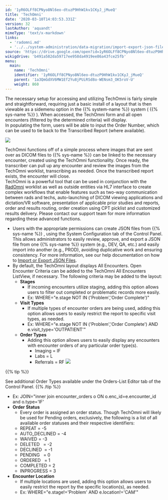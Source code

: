 ```yaml
---
id: '1yR6OLFf8CPNyo8Nl6eo-dtuzP9HhW1kv1CKyJ_jMueQ'
title: 'TechOmni'
date: '2020-03-10T14:03:53.331Z'
version: 32
lastAuthor: 'aquandt'
mimeType: 'text/x-markdown'
links:
  - 'radomni.md'
  - '../../system-administration/data-migration/import-export-json-files.md'
source: 'https://drive.google.com/open?id=1yR6OLFf8CPNyo8Nl6eo-dtuzP9HhW1kv1CKyJ_jMueQ'
wikigdrive: 'b491a582da59717ee958da4919ee86a43fce25fb'
menu:
  main:
    name: 'TechOmni'
    identifier: '1yR6OLFf8CPNyo8Nl6eo-dtuzP9HhW1kv1CKyJ_jMueQ'
    parent: '1a3QmGdXV6MW1Ef2Yu8jPUiRSd8o-WENsm3_OK5roV-U'
    weight: 860
---
```

The necessary setup for accessing and utilizing TechOmni is fairly simple and straightforward, requiring just a basic install of a layout that is then viewable as a sidemenu option in the {{% system-name %}} system ( {{% sys-name %}} ). When accessed, the TechOmni form and all open encounters (filtered by the determined criteria) will display.  
In populating the form, users will be able to input the Order Number, which can be used to tie back to the Transcribed Report (where available).

  
![](../techomni.assets/1a3c7b3f92179263c4921ac92a38c131.png)  


TechOmni functions off of a simple process where images that are sent over as DICOM files to {{% sys-name %}} can be linked to the necessary encounter, created using the TechOmni functionality. Once ready, the transcriber can pull up any encounter and review the images from the TechOmni worklist, transcribing as needed. Once the transcribed report exists, the encounter will close.  
TechOmni is a powerful tool that can be used in conjunction with the [RadOmni](radomni.md) worklist as well as outside entities via HL7 interface to create complex workflows that enable features such as two-way communication between rads and techs, auto-launching of DICOM viewing applications and dictation/VR software, presentation of applicable prior studies and reports, order and results routing, order creation using CPT picklist and customized results delivery. Please contact our support team for more information regarding these advanced functions.
* Users with the appropriate permissions can create JSON files from {{% sys-name %}} , using the System Configuration tab of the Control Panel. This allows administrators to easily review, approve, and export a JSON file from one {{% sys-name %}} system (e.g., DEV, QA, etc.) and easily import into another (e.g., PROD), avoiding duplicative work and ensuring consistency. For more information, see our help documentation on how to [Import or Export JSON Files](../../system-administration/data-migration/import-export-json-files.md).
* By default, the TechOmni layout displays All Encounters. Open Encounter Criteria can be added to the TechOmni All Encounters ListView, if necessary. The following criteria may be added to the layout:
   * <strong>Stages</strong>
      * If incoming encounters utilize staging, adding this option allows users to filter out completed or problematic records more easily.
      * Ex: WHERE="e.stage NOT IN ('Problem','Order Complete')"
   * <strong>Visit Types</strong>
      * If multiple types of encounter orders are being used, adding this option allows users to easily restrict the report to specific visit types, as needed.
      * Ex: WHERE="e.stage NOT IN ('Problem','Order Complete') AND e.visit_type='OUTPATIENT'"
   * <strong>Order Types</strong>
      * Adding this option allows users to easily display any encounters with encounter orders of any particular order type(s).
         * Imaging = IF
         * Labs = L
         * Referrals = RF
           <img src="../techomni.assets/e7918a6fd2d99395f82e1d6995176c3c.png" />  

{{% tip %}}

See additional Order Types available under the Orders-List Editor tab of the Control Panel.
{{% /tip %}}

   * Ex: JOIN="inner join encounter_orders o ON o.enc_id=e.encounter_id and o.type='IF'
* <strong>Order Status</strong>
   * Every order is assigned an order status. Though TechOmni will likely be used for Pending orders, exclusively, the following is a list of all available order statuses and their respective identifiers:
   * REPEAT = -5
   * AUTO_DECLINED = -4
   * WAIVED = -3
   * DELETED   = -2
   * DECLINED  = -1
   * PENDING   = 0
   * ORDERED   = 1
   * COMPLETED = 2
   * INPROGRESS = 3
* <strong>Encounter Location</strong>
   * If multiple locations are used, adding this option allows users to easily restrict the report by the specific location(s), as needed.
   * Ex: WHERE="e.stage!='Problem' AND e.location!='CAM'"
